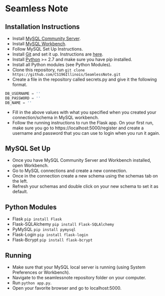# Seamless Note

## Installation Instructions
- Install [MySQL Community Server](https://dev.mysql.com/downloads/mysql/).
- Install [MySQL Workbench](https://dev.mysql.com/downloads/workbench/).
- Follow MySQL Set Up Instructions.
- Install [Git](https://git-scm.com/) and set it up. Instructions are [here](https://help.github.com/articles/set-up-git/).
- Install [Python](https://www.python.org/) >= 2.7 and make sure you have pip installed.
- Install all Python modules (see Python Modules).
- Clone this repository, run `git clone https://github.com/CS196Illinois/SeamlessNote.git`
- Create a file in the repository called secrets.py and give it the following format.
```python
DB_USERNAME = ''
DB_PASSWORD = ''
DB_NAME = ''
```
- Fill in the above values with what you specified when you created your connection/schema in MySQL workbench.
- Follow the running instructions to run the Flask app. On your first run, make sure you go to https://localhost:5000/register and create a username and password that you can use to login when you run it again.

## MySQL Set Up
- Once you have MySQL Community Server and Workbench installed, open Workbench.
- Go to MySQL connections and create a new connection.
- Once in the connection create a new schema using the schemas tab on the left.
- Refresh your schemas and double click on your new schema to set it as default.

## Python Modules
- Flask `pip install Flask`
- Flask-SQLAlchemy `pip install Flask-SQLAlchemy`
- PyMySQL `pip install pymysql`
- Flask-Login `pip install flask-login`
- Flask-Bcrypt `pip install flask-bcrypt`

## Running
- Make sure that your MySQL local server is running (using System Preferences or Workbench).
- Navigate to the seamlessnote repository folder on your computer.
- Run `python app.py`.
- Open your favorite browser and go to localhost:5000.
